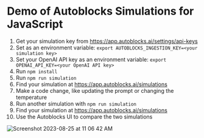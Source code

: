 # Demo of Autoblocks Simulations for JavaScript

1. Get your simulation key from https://app.autoblocks.ai/settings/api-keys
1. Set as an environment variable: `export AUTOBLOCKS_INGESTION_KEY=<your simulation key>`
1. Set your OpenAI API key as an environment variable: `export OPENAI_API_KEY=<your OpenAI API key>`
1. Run `npm install`
1. Run `npm run simulation`
1. Find your simulation at https://app.autoblocks.ai/simulations
1. Make a code change, like updating the prompt or changing the temperature
1. Run another simulation with `npm run simulation`
1. Find your simulation at https://app.autoblocks.ai/simulations
1. Use the Autoblocks UI to compare the two simulations

![Screenshot 2023-08-25 at 11 06 42 AM](https://github.com/autoblocksai/javascript-sdk/assets/7498009/f3fc1a02-029e-4d3e-9e0d-a6ae91b6b496)
